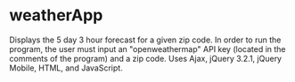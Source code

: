 # weatherApp
Displays the 5 day 3 hour forecast for a given zip code. In order to run the program, the user must input an "openweathermap" API key (located in the comments of the program) and a zip code. Uses Ajax, jQuery 3.2.1, jQuery Mobile, HTML, and JavaScript.
